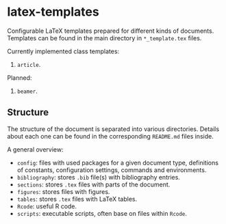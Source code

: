# latex-templates

Configurable LaTeX templates prepared for different kinds of documents.
Templates can be found in the main directory in `*_template.tex` files.

Currently implemented class templates:

1. `article`.

Planned:

1. `beamer`.


## Structure
The structure of the document is separated into various directories.
Details about each one can be found in the corresponding `README.md` files
inside.

A general overview:

* `config`: files with used packages for a given document type, definitions
of constants, configuration settings, commands and environments.
* `bibliography`: stores `.bib` file(s) with bibliography entries.
* `sections`: stores `.tex` files with parts of the document.
* `figures`: stores files with figures.
* `tables`: stores `.tex` files with LaTeX tables.
* `Rcode`: useful R code.
* `scripts`: executable scripts, often base on files within `Rcode`.


